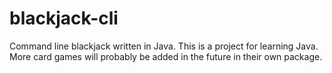 # blackjack-cli

Command line blackjack written in Java.
This is a project for learning Java. More card games will probably be added
in the future in their own package.
